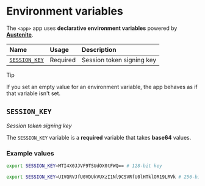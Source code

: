 # Environment variables

The `<app>` app uses **declarative environment variables** powered by
**[Austenite]**.

[austenite]: https://github.com/ezzatron/austenite

| Name                          | Usage    | Description               |
| :---------------------------- | :------- | :------------------------ |
| [`SESSION_KEY`](#session_key) | Required | Session token signing key |

<!-- prettier-ignore-start -->

> [!TIP]
> If you set an empty value for an environment variable, the app behaves as if that variable isn't set.

<!-- prettier-ignore-end -->

## `SESSION_KEY`

_Session token signing key_

The `SESSION_KEY` variable is a **required** variable that takes **base64**
values.

### Example values

```sh
export SESSION_KEY=MTI4X0JJVF9TSUdOX0tFWQ== # 128-bit key
```

```sh
export SESSION_KEY=U1VQRVJfU0VDUkVUXzI1Nl9CSVRfU0lHTklOR19LRVk # 256-bit key
```

